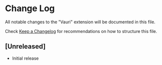 # Change Log

All notable changes to the "Vauri" extension will be documented in this file.

Check [Keep a Changelog](http://keepachangelog.com/) for recommendations on how to structure this file.

## [Unreleased]

- Initial release
